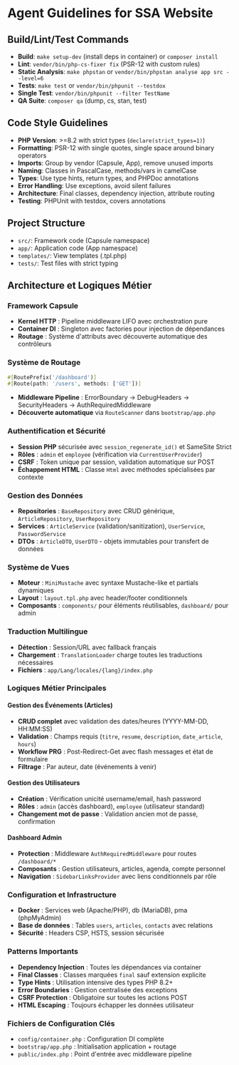 # Agent Guidelines for SSA Website

## Build/Lint/Test Commands
- **Build**: `make setup-dev` (install deps in container) or `composer install`
- **Lint**: `vendor/bin/php-cs-fixer fix` (PSR-12 with custom rules)
- **Static Analysis**: `make phpstan` or `vendor/bin/phpstan analyse app src --level=6`
- **Tests**: `make test` or `vendor/bin/phpunit --testdox`
- **Single Test**: `vendor/bin/phpunit --filter TestName`
- **QA Suite**: `composer qa` (dump, cs, stan, test)

## Code Style Guidelines
- **PHP Version**: >=8.2 with strict types (`declare(strict_types=1)`)
- **Formatting**: PSR-12 with single quotes, single space around binary operators
- **Imports**: Group by vendor (Capsule\, App\), remove unused imports
- **Naming**: Classes in PascalCase, methods/vars in camelCase
- **Types**: Use type hints, return types, and PHPDoc annotations
- **Error Handling**: Use exceptions, avoid silent failures
- **Architecture**: Final classes, dependency injection, attribute routing
- **Testing**: PHPUnit with testdox, covers annotations

## Project Structure
- `src/`: Framework code (Capsule namespace)
- `app/`: Application code (App namespace) 
- `templates/`: View templates (.tpl.php)
- `tests/`: Test files with strict typing

## Architecture et Logiques Métier

### Framework Capsule
- **Kernel HTTP** : Pipeline middleware LIFO avec orchestration pure
- **Container DI** : Singleton avec factories pour injection de dépendances
- **Routage** : Système d'attributs avec découverte automatique des contrôleurs

### Système de Routage
```php
#[RoutePrefix('/dashboard')]
#[Route(path: '/users', methods: ['GET'])]
```
- **Middleware Pipeline** : ErrorBoundary → DebugHeaders → SecurityHeaders → AuthRequiredMiddleware
- **Découverte automatique** via `RouteScanner` dans `bootstrap/app.php`

### Authentification et Sécurité
- **Session PHP** sécurisée avec `session_regenerate_id()` et SameSite Strict
- **Rôles** : `admin` et `employee` (vérification via `CurrentUserProvider`)
- **CSRF** : Token unique par session, validation automatique sur POST
- **Échappement HTML** : Classe `Html` avec méthodes spécialisées par contexte

### Gestion des Données
- **Repositories** : `BaseRepository` avec CRUD générique, `ArticleRepository`, `UserRepository`
- **Services** : `ArticleService` (validation/sanitization), `UserService`, `PasswordService`
- **DTOs** : `ArticleDTO`, `UserDTO` - objets immutables pour transfert de données

### Système de Vues
- **Moteur** : `MiniMustache` avec syntaxe Mustache-like et partials dynamiques
- **Layout** : `layout.tpl.php` avec header/footer conditionnels
- **Composants** : `components/` pour éléments réutilisables, `dashboard/` pour admin

### Traduction Multilingue
- **Détection** : Session/URL avec fallback français
- **Chargement** : `TranslationLoader` charge toutes les traductions nécessaires
- **Fichiers** : `app/Lang/locales/{lang}/index.php`

### Logiques Métier Principales

#### Gestion des Événements (Articles)
- **CRUD complet** avec validation des dates/heures (YYYY-MM-DD, HH:MM:SS)
- **Validation** : Champs requis (`titre`, `resume`, `description`, `date_article`, `hours`)
- **Workflow PRG** : Post-Redirect-Get avec flash messages et état de formulaire
- **Filtrage** : Par auteur, date (événements à venir)

#### Gestion des Utilisateurs
- **Création** : Vérification unicité username/email, hash password
- **Rôles** : `admin` (accès dashboard), `employee` (utilisateur standard)
- **Changement mot de passe** : Validation ancien mot de passe, confirmation

#### Dashboard Admin
- **Protection** : Middleware `AuthRequiredMiddleware` pour routes `/dashboard/*`
- **Composants** : Gestion utilisateurs, articles, agenda, compte personnel
- **Navigation** : `SidebarLinksProvider` avec liens conditionnels par rôle

### Configuration et Infrastructure
- **Docker** : Services web (Apache/PHP), db (MariaDB), pma (phpMyAdmin)
- **Base de données** : Tables `users`, `articles`, `contacts` avec relations
- **Sécurité** : Headers CSP, HSTS, session sécurisée

### Patterns Importants
- **Dependency Injection** : Toutes les dépendances via container
- **Final Classes** : Classes marquées `final` sauf extension explicite
- **Type Hints** : Utilisation intensive des types PHP 8.2+
- **Error Boundaries** : Gestion centralisée des exceptions
- **CSRF Protection** : Obligatoire sur toutes les actions POST
- **HTML Escaping** : Toujours échapper les données utilisateur

### Fichiers de Configuration Clés
- `config/container.php` : Configuration DI complète
- `bootstrap/app.php` : Initialisation application + routage
- `public/index.php` : Point d'entrée avec middleware pipeline